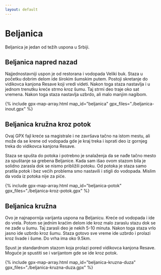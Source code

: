 ```yaml
---
layout: default
---
```


# Beljanica

Beljanica je jedan od težih uspona u Srbiji.

## Beljanica napred nazad

Najjednostavniji uspon je od restorana i vodopada Veliki buk.
Staza u početku dobrim delom ide širokim šumskim putem.
Postoji skretanje do vidikovca kanjona Resave koji vredi videti.
Nakon toga staza nastavlja i u jednom trenutku kreće strmo kroz šumu.
Taj strmi deo traje oko sat vremena.
Nakon toga staza nastavlja uzbrdo, ali malo manjim nagibom.

{% include gpx-map-array.html map_id="beljanica" gpx_files="./beljanica-inout.gpx" %}

## Beljanica kružna kroz potok

Ovaj GPX fajl kreće sa magistrale i ne završava tačno na istom mestu, ali može da se krene od vodopada gde je kraj treka i isprati deo iz gornjeg treka do vidikovca kanjona Resave.

Staza se spušta do potoka i potrebno je snalaženja da se nađe tačno mesto za spuštanje sa grebena Beljanice. Kada sam išao ovom stazom bila je solidno zarasla dok se nismo približili potoku. Od potoka je staza samo pratila potok i bez većih problema smo nastavili i stigli do vodopada. Mislim da voda iz potoka nije za piće.

{% include gpx-map-array.html map_id="beljanica-potok" gpx_files="./beljanica-kroz-potok.gpx" %}

## Beljanica kružna

Ovo je najnapornija varijanta uspona na Beljanicu.
Kreće od vodopada i ide do vrela.
Potom se jednim kraćim delom ide kroz malo zaraslu stazu dok se ne zađe u šumu. Taj zarasli deo je nekih 5-10 minuta.
Nakon toga staza vrlo jasno ide uzbrdo kroz šumu.
Staza gotovo sve vreme ide uzbrdo i prolazi kroz livade i šume.
Do vrha ima oko 9.5km.

Spust je standardnom stazom koja prolazi pored vidikovca kanjona Resave. Moguće je spustiti se i varijantom gde se ide kroz potok.

{% include gpx-map-array.html map_id="beljanica-kruzna-duza" gpx_files="./beljanica-kruzna-duza.gpx" %}


